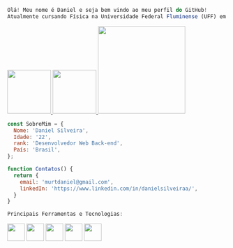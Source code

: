 ```JavaScript
Olá! Meu nome é Daniel e seja bem vindo ao meu perfil do GitHub!
Atualmente cursando Física na Universidade Federal Fluminense (UFF) em Niterói/RJ e aprendendo a programar em Python!
```
<div>
<a href="https://github.com/DanielMurta">
<img height="100em" src="https://github-readme-stats.vercel.app/api/top-langs/?username=DanielMurta&layout=compact&langs_count=7&theme=transparent"/>
<img height="100em" src="https://github-readme-stats.vercel.app/api?username=DanielMurta&show_icons=true&theme=transparent&include_all_commits=true&count_private=true"/>
<img heigth="150em" width="200" src="https://user-images.githubusercontent.com/115833369/205317049-551e1b04-1e75-4ed4-adec-ee25c7cb4352.png"/>
</div>
 

```JavaScript
const SobreMim = {
  Nome: 'Daniel Silveira',
  Idade: '22',
  rank: 'Desenvolvedor Web Back-end',
  País: 'Brasil',
};

function Contatos() {
  return {
    email: 'murtdaniel@gmail.com',
    linkedIn: 'https://www.linkedin.com/in/danielsilveiraa/',
  }
}
```

```JavaScript
Principais Ferramentas e Tecnologias:
```
<div>
<img width="40" src="https://cdn.jsdelivr.net/gh/devicons/devicon/icons/git/git-original.svg" />  
<img width="40" src="https://cdn.jsdelivr.net/gh/devicons/devicon/icons/python/python-original.svg" />
<img width="40" src="https://cdn.jsdelivr.net/gh/devicons/devicon/icons/github/github-original.svg" />
<img width="40" src="https://cdn.jsdelivr.net/gh/devicons/devicon/icons/mysql/mysql-original.svg" />
<img width="40" src="https://cdn.jsdelivr.net/gh/devicons/devicon/icons/django/django-plain.svg" />
<div>
 

          
          
